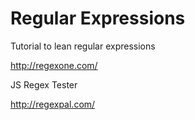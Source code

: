 # Regular Expressions

Tutorial to lean regular expressions

http://regexone.com/

JS Regex Tester

http://regexpal.com/
